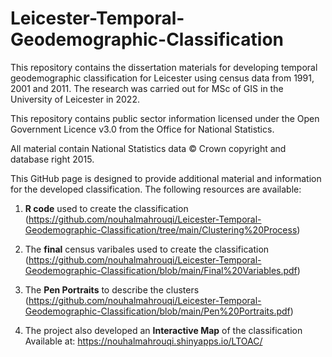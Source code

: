 # Leicester-Temporal-Geodemographic-Classification
This repository contains the dissertation materials for developing temporal geodemographic classification for Leicester using census data from 1991, 2001 and 2011. The research was carried out for MSc of GIS in the University of Leicester in 2022.

This repository contains public sector information licensed under the Open Government Licence
v3.0 from the Office for National Statistics.

All material contain National Statistics data © Crown copyright and database right 2015.

This GitHub page is designed to provide additional material and information for the developed classification. The following resources are available:

1) **R code** used to create the classification (https://github.com/nouhalmahrouqi/Leicester-Temporal-Geodemographic-Classification/tree/main/Clustering%20Process)

2) The **final** census varibales used to create the classification (https://github.com/nouhalmahrouqi/Leicester-Temporal-Geodemographic-Classification/blob/main/Final%20Variables.pdf)

3) The **Pen Portraits** to describe the clusters (https://github.com/nouhalmahrouqi/Leicester-Temporal-Geodemographic-Classification/blob/main/Pen%20Portraits.pdf)

4) The project also developed an **Interactive Map** of the classification Available at: https://nouhalmahrouqi.shinyapps.io/LTOAC/


